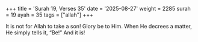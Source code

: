 +++
title = 'Surah 19, Verses 35'
date = '2025-08-27'
weight = 2285
surah = 19
ayah = 35
tags = ["allah"]
+++

It is not for Allah to take a son! Glory be to Him. When He decrees a matter, He simply tells it, “Be!” And it is!